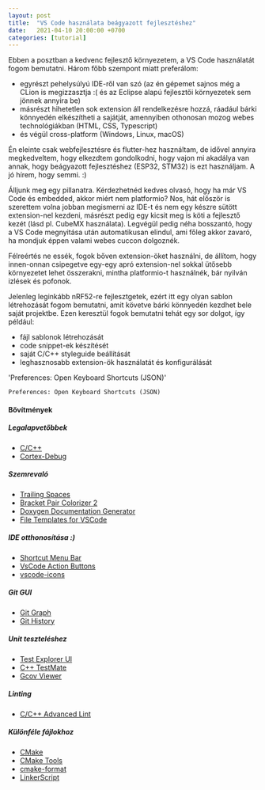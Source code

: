 ```yaml
---
layout: post
title:  "VS Code használata beágyazott fejlesztéshez"
date:   2021-04-10 20:00:00 +0700
categories: [tutorial]
---
```


Ebben a posztban a kedvenc fejlesztő környezetem, a VS Code használatát fogom bemutatni.
Három főbb szempont miatt preferálom:
- egyrészt pehelysúlyú IDE-ről van szó (az én gépemet sajnos még a CLion is megizzasztja :( és az Eclipse alapú fejlesztői környezetek sem jönnek annyira be)
- másrészt hihetetlen sok extension áll rendelkezésre hozzá, ráadául bárki könnyedén elkészítheti a sajátját, amennyiben othonosan mozog webes technológiákban (HTML, CSS, Typescript)
- és végül cross-platform (Windows, Linux, macOS)

Én eleinte csak webfejlesztésre és flutter-hez használtam, de idővel annyira megkedveltem, hogy elkezdtem gondolkodni, hogy vajon mi akadálya van annak, hogy beágyazott fejlesztéshez (ESP32, STM32) is ezt használjam. A jó hírem, hogy semmi. :)

Álljunk meg egy pillanatra. Kérdezhetnéd kedves olvasó, hogy ha már VS Code és embedded, akkor miért nem platformio? Nos, hát először is szerettem volna jobban megismerni az IDE-t és nem egy készre sütött extension-nel kezdeni, másrészt pedig egy kicsit meg is köti a fejlesztő kezét (lásd pl. CubeMX használata). Legvégül pedig néha bosszantó, hogy a VS Code megnyitása után automatikusan elindul, ami főleg akkor zavaró, ha mondjuk éppen valami webes cuccon dolgoznék.

Félreértés ne essék, fogok bőven extension-öket használni, de állítom, hogy innen-onnan csipegetve egy-egy apró extension-nel sokkal ütősebb környezetet lehet összerakni, mintha platformio-t használnék, bár nyilván izlések és pofonok.

Jelenleg leginkább nRF52-re fejlesztgetek, ezért itt egy olyan sablon létrehozását fogom bemutatni, amit követve bárki könnyedén kezdhet bele saját projektbe.
Ezen keresztül fogok bemutatni tehát egy sor dolgot, így például:
- fájl sablonok létrehozását
- code snippet-ek készítését
- saját C/C++ styleguide beállítását
- leghasznosabb extension-ök használatát és konfigurálását





'Preferences: Open Keyboard Shortcuts (JSON)'

```
Preferences: Open Keyboard Shortcuts (JSON)
```


#### Bővítmények
##### Legalapvetőbbek
- [C/C++](https://marketplace.visualstudio.com/items?itemName=ms-vscode.cpptools)
- [Cortex-Debug](https://marketplace.visualstudio.com/items?itemName=marus25.cortex-debug)

##### Szemrevaló
- [Trailing Spaces](https://marketplace.visualstudio.com/items?itemName=shardulm94.trailing-spaces)
- [Bracket Pair Colorizer 2](https://marketplace.visualstudio.com/items?itemName=CoenraadS.bracket-pair-colorizer-2)
- [Doxygen Documentation Generator](https://marketplace.visualstudio.com/items?itemName=cschlosser.doxdocgen)
- [File Templates for VSCode](https://marketplace.visualstudio.com/items?itemName=bam.vscode-file-templates)

##### IDE otthonosítása :)
- [Shortcut Menu Bar](https://marketplace.visualstudio.com/items?itemName=jerrygoyal.shortcut-menu-bar)
- [VsCode Action Buttons](https://marketplace.visualstudio.com/items?itemName=seunlanlege.action-buttons)
- [vscode-icons](https://marketplace.visualstudio.com/items?itemName=vscode-icons-team.vscode-icons)

##### Git GUI
- [Git Graph](https://marketplace.visualstudio.com/items?itemName=mhutchie.git-graph)
- [Git History](https://marketplace.visualstudio.com/items?itemName=donjayamanne.githistory)

##### Unit teszteléshez
- [Test Explorer UI](https://marketplace.visualstudio.com/items?itemName=hbenl.vscode-test-explorer)
- [C++ TestMate](https://marketplace.visualstudio.com/items?itemName=matepek.vscode-catch2-test-adapter)
- [Gcov Viewer](https://marketplace.visualstudio.com/items?itemName=JacquesLucke.gcov-viewer)

##### Linting
- [C/C++ Advanced Lint](https://marketplace.visualstudio.com/items?itemName=jbenden.c-cpp-flylint)

##### Különféle fájlokhoz
- [CMake](https://marketplace.visualstudio.com/items?itemName=twxs.cmake)
- [CMake Tools](https://marketplace.visualstudio.com/items?itemName=ms-vscode.cmake-tools)
- [cmake-format](https://marketplace.visualstudio.com/items?itemName=cheshirekow.cmake-format)
- [LinkerScript](https://marketplace.visualstudio.com/items?itemName=ZixuanWang.linkerscript)